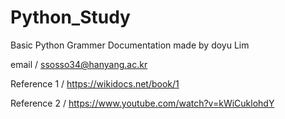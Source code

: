 # Python_Study

Basic Python Grammer Documentation made by doyu Lim




email / ssosso34@hanyang.ac.kr




Reference 1 / https://wikidocs.net/book/1

Reference 2 / https://www.youtube.com/watch?v=kWiCuklohdY
